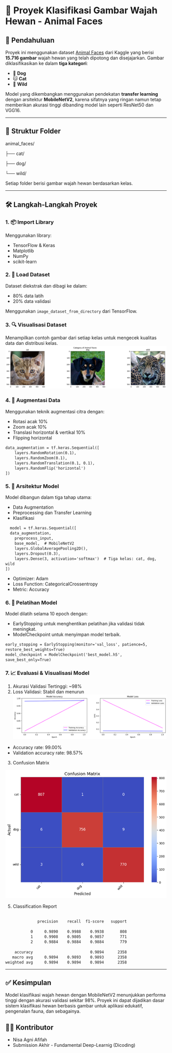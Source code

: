 # 🐾 Proyek Klasifikasi Gambar Wajah Hewan - Animal Faces

## 📌 Pendahuluan

Proyek ini menggunakan dataset [Animal Faces](https://www.kaggle.com/datasets/alessiocorrado99/animal-faces) dari Kaggle yang berisi **15.716 gambar** wajah hewan yang telah dipotong dan disejajarkan. Gambar diklasifikasikan ke dalam **tiga kategori**:
- 🐶 **Dog**
- 🐱 **Cat**
- 🐯 **Wild**

Model yang dikembangkan menggunakan pendekatan **transfer learning** dengan arsitektur **MobileNetV2**, karena sifatnya yang ringan namun tetap memberikan akurasi tinggi dibanding model lain seperti ResNet50 dan VGG16.

---

## 📂 Struktur Folder
animal_faces/
  
  ├── cat/
  
  ├── dog/
  
  └── wild/

Setiap folder berisi gambar wajah hewan berdasarkan kelas.

---

## 🛠️ Langkah-Langkah Proyek

### 1. 📦 Import Library
Menggunakan library:
- TensorFlow & Keras
- Matplotlib
- NumPy
- scikit-learn

### 2. 📁 Load Dataset
Dataset diekstrak dan dibagi ke dalam:
- 80% data latih
- 20% data validasi

Menggunakan `image_dataset_from_directory` dari TensorFlow.

### 3. 🔍 Visualisasi Dataset
Menampilkan contoh gambar dari setiap kelas untuk mengecek kualitas data dan distribusi kelas.
![Output](https://github.com/IchaAgni/Animal-Faces/blob/main/output.png)

### 4. 🔁 Augmentasi Data
Menggunakan teknik augmentasi citra dengan:
- Rotasi acak 10%
- Zoom acak 10%
- Translasi horizontal & vertikal 10%
- Flipping horizontal
  
```
data_augmentation = tf.keras.Sequential([
    layers.RandomRotation(0.1),
    layers.RandomZoom(0.1),
    layers.RandomTranslation(0.1, 0.1),
    layers.RandomFlip('horizontal')
])
```
### 5. 🧠 Arsitektur Model
Model dibangun dalam tiga tahap utama:
- Data Augmentation
- Preprocessing dan Transfer Learning
- Klasifikasi
  
```
  model = tf.keras.Sequential([
  data_augmentation,
    preprocess_input,
    base_model,  # MobileNetV2
    layers.GlobalAveragePooling2D(),
    layers.Dropout(0.3),
    layers.Dense(3, activation='softmax')  # Tiga kelas: cat, dog, wild
])
```
- Optimizer: Adam
- Loss Function: CategoricalCrossentropy
- Metric: Accuracy

### 6. 🧪 Pelatihan Model
Model dilatih selama 10 epoch dengan:
- EarlyStopping untuk menghentikan pelatihan jika validasi tidak meningkat.
- ModelCheckpoint untuk menyimpan model terbaik.
  
```
early_stopping = EarlyStopping(monitor='val_loss', patience=5, restore_best_weights=True)
model_checkpoint = ModelCheckpoint('best_model.h5', save_best_only=True)
```

### 7. 📈 Evaluasi & Visualisasi Model
1. Akurasi Validasi Tertinggi: ~98%
2. Loss Validasi: Stabil dan menurun
![Accuracy & Loss](https://github.com/IchaAgni/Animal-Faces/blob/main/accuracy.png)
- Accuracy rate: 99.00%
- Validation accuracy rate: 98.57%
  
3. Confusion Matrix

   
![Confussion-Matrick](https://github.com/IchaAgni/Animal-Faces/blob/main/CM.png)

5. Classification Report
```text

              precision    recall  f1-score   support

           0     0.9890    0.9988    0.9938       808
           1     0.9908    0.9805    0.9857       771
           2     0.9884    0.9884    0.9884       779

    accuracy                         0.9894      2358
   macro avg     0.9894    0.9893    0.9893      2358
weighted avg     0.9894    0.9894    0.9894      2358
```

---

## ✅ Kesimpulan
Model klasifikasi wajah hewan dengan MobileNetV2 menunjukkan performa tinggi dengan akurasi validasi sekitar 98%. Proyek ini dapat dijadikan dasar sistem klasifikasi hewan berbasis gambar untuk aplikasi edukatif, pengenalan fauna, dan sebagainya.

## 👩‍💻 Kontributor
- Nisa Agni Afifah
- Submission Akhir - Fundamental Deep-Learnig (Dicoding)


